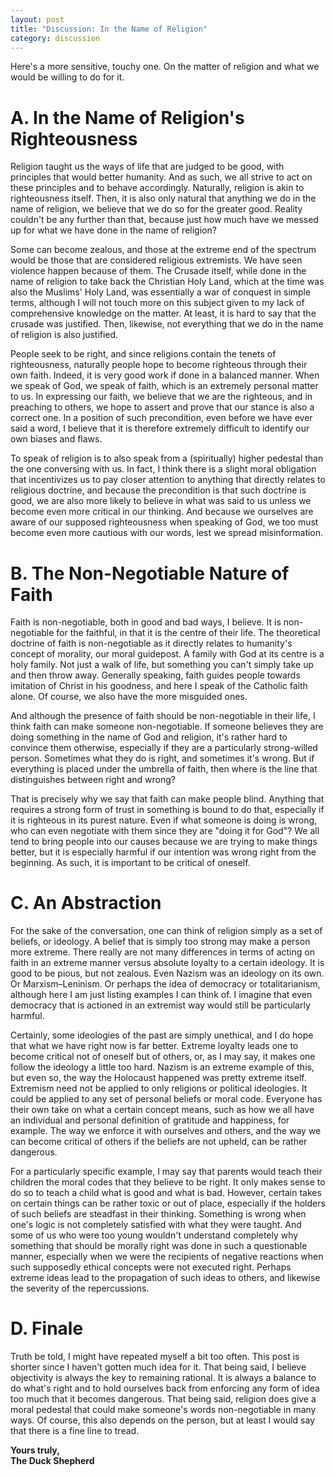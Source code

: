 ```yaml
---
layout: post
title: "Discussion: In the Name of Religion"
category: discussion
---
```


<!-- Word count: 1,242 words-->

Here's a more sensitive, touchy one. On the matter of religion and what we would be willing to do for it.

# A. In the Name of Religion's Righteousness
Religion taught us the ways of life that are judged to be good, with principles that would better humanity. And as such, we all strive to act on these principles and to behave accordingly. Naturally, religion is akin to righteousness itself. Then, it is also only natural that anything we do in the name of religion, we believe that we do so for the greater good. Reality couldn't be any further than that, because just how much have we messed up for what we have done in the name of religion? 

Some can become zealous, and those at the extreme end of the spectrum would be those that are considered religious extremists. We have seen violence happen because of them. The Crusade itself, while done in the name of religion to take back the Christian Holy Land, which at the time was also the Muslims' Holy Land, was essentially a war of conquest in simple terms, although I will not touch more on this subject given to my lack of comprehensive knowledge on the matter. At least, it is hard to say that the crusade was justified. Then, likewise, not everything that we do in the name of religion is also justified.

People seek to be right, and since religions contain the tenets of righteousness, naturally people hope to become righteous through their own faith. Indeed, it is very good work if done in a balanced manner. When we speak of God, we speak of faith, which is an extremely personal matter to us. In expressing our faith, we believe that we are the righteous, and in preaching to others, we hope to assert and prove that our stance is also a correct one. In a position of such precondition, even before we have ever said a word, I believe that it is therefore extremely difficult to identify our own biases and flaws. 

To speak of religion is to also speak from a (spiritually) higher pedestal than the one conversing with us. In fact, I think there is a slight moral obligation that incentivizes us to pay closer attention to anything that directly relates to religious doctrine, and because the precondition is that such doctrine is good, we are also more likely to believe in what was said to us unless we become even more critical in our thinking. And because we ourselves are aware of our supposed righteousness when speaking of God, we too must become even more cautious with our words, lest we spread misinformation.

# B. The Non-Negotiable Nature of Faith
Faith is non-negotiable, both in good and bad ways, I believe. It is non-negotiable for the faithful, in that it is the centre of their life. The theoretical doctrine of faith is non-negotiable as it directly relates to humanity's concept of morality, our moral guidepost. A family with God at its centre is a holy family. Not just a walk of life, but something you can't simply take up and then throw away. Generally speaking, faith guides people towards imitation of Christ in his goodness, and here I speak of the Catholic faith alone. Of course, we also have the more misguided ones.

And although the presence of faith should be non-negotiable in their life, I think faith can make someone non-negotiable. If someone believes they are doing something in the name of God and religion, it's rather hard to convince them otherwise, especially if they are a particularly strong-willed person. Sometimes what they do is right, and sometimes it's wrong. But if everything is placed under the umbrella of faith, then where is the line that distinguishes between right and wrong?

That is precisely why we say that faith can make people blind. Anything that requires a strong form of trust in something is bound to do that, especially if it is righteous in its purest nature. Even if what someone is doing is wrong, who can even negotiate with them since they are "doing it for God"? We all tend to bring people into our causes because we are trying to make things better, but it is especially harmful if our intention was wrong right from the beginning. As such, it is important to be critical of oneself.

# C. An Abstraction
For the sake of the conversation, one can think of religion simply as a set of beliefs, or ideology. A belief that is simply too strong may make a person more extreme. There really are not many differences in terms of acting on faith in an extreme manner versus absolute loyalty to a certain ideology. It is good to be pious, but not zealous. Even Nazism was an ideology on its own. Or Marxism–Leninism. Or perhaps the idea of democracy or totalitarianism, although here I am just listing examples I can think of. I imagine that even democracy that is actioned in an extremist way would still be particularly harmful.

Certainly, some ideologies of the past are simply unethical, and I do hope that what we have right now is far better. Extreme loyalty leads one to become critical not of oneself but of others, or, as I may say, it makes one follow the ideology a little too hard. Nazism is an extreme example of this, but even so, the way the Holocaust happened was pretty extreme itself. Extremism need not be applied to only religions or political ideologies. It could be applied to any set of personal beliefs or moral code. Everyone has their own take on what a certain concept means, such as how we all have an individual and personal definition of gratitude and happiness, for example. The way we enforce it with ourselves and others, and the way we can become critical of others if the beliefs are not upheld, can be rather dangerous.

For a particularly specific example, I may say that parents would teach their children the moral codes that they believe to be right. It only makes sense to do so to teach a child what is good and what is bad. However, certain takes on certain things can be rather toxic or out of place, especially if the holders of such beliefs are steadfast in their thinking. Something is wrong when one's logic is not completely satisfied with what they were taught. And some of us who were too young wouldn't understand completely why something that should be morally right was done in such a questionable manner, especially when we were the recipients of negative reactions when such supposedly ethical concepts were not executed right. Perhaps extreme ideas lead to the propagation of such ideas to others, and likewise the severity of the repercussions.

# D. Finale
Truth be told, I might have repeated myself a bit too often. This post is shorter since I haven't gotten much idea for it. That being said, I believe objectivity is always the key to remaining rational. It is always a balance to do what's right and to hold ourselves back from enforcing any form of idea too much that it becomes dangerous. That being said, religion does give a moral pedestal that could make someone's words non-negotiable in many ways. Of course, this also depends on the person, but at least I would say that there is a fine line to tread.

**Yours truly,<br>
The Duck Shepherd**

